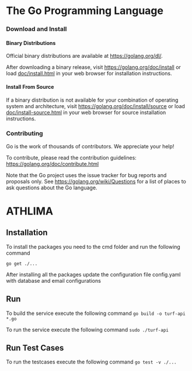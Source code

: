 # The Go Programming Language

### Download and Install

#### Binary Distributions

Official binary distributions are available at https://golang.org/dl/.

After downloading a binary release, visit https://golang.org/doc/install
or load [doc/install.html](./doc/install.html) in your web browser for installation
instructions.

#### Install From Source

If a binary distribution is not available for your combination of
operating system and architecture, visit
https://golang.org/doc/install/source or load [doc/install-source.html](./doc/install-source.html)
in your web browser for source installation instructions.

### Contributing

Go is the work of thousands of contributors. We appreciate your help!

To contribute, please read the contribution guidelines:
	https://golang.org/doc/contribute.html

Note that the Go project uses the issue tracker for bug reports and
proposals only. See https://golang.org/wiki/Questions for a list of
places to ask questions about the Go language.

[rf]: https://reneefrench.blogspot.com/
[cc3-by]: https://creativecommons.org/licenses/by/3.0/

# ATHLIMA

## Installation
To install the packages you need to the cmd folder and run the following command

`go get ./...`

After installing all the packages update the configuration file config.yaml with database and email configurations

## Run

To build the service execute the following command
`go build -o turf-api *.go`

To run the service execute the following command
`sudo ./turf-api`


## Run Test Cases

To run the testcases execute the following command
`go test -v ./...`